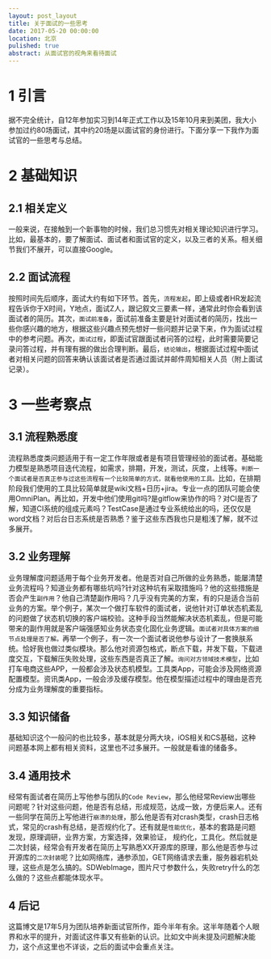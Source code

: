 ```yaml
---
layout: post_layout
title: 关于面试的一些思考
date: 2017-05-20 00:00:00
location: 北京
pulished: true
abstract: 从面试官的视角来看待面试
---
```


# 1 引言

据不完全统计，自12年参加实习到14年正式工作以及15年10月来到美团，我大小参加过约80场面试，其中约20场是以面试官的身份进行。下面分享一下我作为面试官的一些思考与总结。

# 2 基础知识

## 2.1 相关定义

一般来说，在接触到一个新事物的时候，我们总习惯先对相关理论知识进行学习。比如，最基本的，要了解面试、面试者和面试官的定义，以及三者的关系。相关细节我们不展开，可以直接Google。

## 2.2 面试流程

按照时间先后顺序，面试大约有如下环节。首先，`流程发起`，即上级或者HR发起流程告诉你于X时间，Y地点，面试Z人，跟记叙文三要素一样，通常此时你会看到该面试者的简历。其次，`面试前准备`，面试前准备主要是针对面试者的简历，找出一些你感兴趣的地方，根据这些兴趣点预先想好一些问题并记录下来，作为面试过程中的参考问题。再次，`面试过程`，即面试官跟面试者问答的过程，此时需要简要记录问答过程，并有理有据的做出合理判断。最后，`结论输出`，根据面试过程中面试者对相关问题的回答来确认该面试者是否通过面试并邮件周知相关人员（附上面试记录）。

# 3 一些考察点

## 3.1 流程熟悉度

流程熟悉度类问题适用于有一定工作年限或者是有项目管理经验的面试者。基础能力模型是熟悉项目迭代流程，如需求，排期，开发，测试，灰度，上线等。`判断一个面试者是否真正参与过这些流程有一个比较简单的方式，就看他使用的工具。`比如，在排期阶段我们使用的工具比较简单就是wiki文档+日历+jira。专业一点的团队可能会使用OmniPlan。再比如，开发中他们使用git吗?是gitflow来协作的吗？对CI是否了解，知道CI系统的组成元素吗？TestCase是通过专业系统给出的吗，还仅仅是word文档？对后台日志系统是否熟悉？鉴于这些东西我也只是粗浅了解，就不过多展开。

## 3.2 业务理解

业务理解度问题适用于每个业务开发者。他是否对自己所做的业务熟悉，能屡清楚业务流程吗？知道业务都有哪些坑吗?针对这种坑有采取措施吗？他的这些措施是否会产生`副作用`？他自己清楚副作用吗？几乎没有完美的方案，有的只是适合当前业务的方案。举个例子，某次一个做打车软件的面试者，说他针对订单状态机紊乱的问题做了状态机切换的客户端校验。这种手段当然能解决状态机紊乱，但是可能带来的副作用就是客户端强感知业务状态变化固化业务逻辑。`面试者对具体方案的细节点处理是否了解。`再举一个例子，有一次一个面试者说他参与设计了一套换肤系统。恰好我也做过类似模块。那么他对资源包格式，断点下载，并发下载，下载进度交互，下载解压失败处理，这些东西是否真正了解。`询问对方领域技术模型`，比如打车电商这些APP，一般都会涉及状态机模型。工具类App，可能会涉及网络资源配置模型。资讯类App，一般会涉及缓存模型。他在模型描述过程中的理由是否充分成为业务理解度的重要指标。

## 3.3 知识储备

基础知识这个一般问的也比较多，基本就是分两大块，iOS相关和CS基础，这种问题基本网上都有相关资料，这里也不过多展开。一般就是看谁的储备多。

## 3.4 通用技术

经常有面试者在简历上写他参与团队的`Code Review`，那么他经常Review出哪些问题呢？针对这些问题，他是否有总结，形成规范，达成一致，方便后来人。还有一些同学在简历上写他进行`崩溃的处理`，那么他是否有对crash类型，crash日志格式，常见的crash有总结，是否规约化了。还有就是`性能优化`，基本的套路是问题发现，原理调研，业界方案，方案选择，效果验证， 规约化，工具化。然后就是二次封装，经常会有开发者在简历上写熟悉XX开源库的原理，那么他是否参与过开源库的`二次封装`呢？比如网络库，通参添加，GET网络请求去重，服务器宕机处理，这些点是怎么搞的。SDWebImage，图片尺寸参数什么，失败retry什么的怎么做的？这些点都能体现水平。

## 4 后记

这篇博文是17年5月为团队培养新面试官所作，距今半年有余。这半年随着个人眼界和水平的提升，对面试这件事又有些新的认识。比如文中尚未提及问题解决能力，这个点这里也不详谈，之后的面试中会重点关注。
